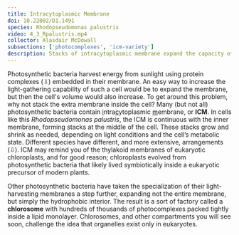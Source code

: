 ```yaml
---
title: Intracytoplasmic Membrane
doi: 10.22002/D1.1491
species: Rhodopseudomonas palustris
video: 4_3_Rpalustris.mp4
collector: Alasdair McDowall
subsections: ['photocomplexes', 'icm-variety']
description: Stacks of intracytoplasmic membrane expand the capacity of photosynthetic bacteria like Rhodopseudomonas palustris or Methyloprofundus sedimenti
---
```


Photosynthetic bacteria harvest energy from sunlight using protein complexes (⇩) embedded in their membrane. An easy way to increase the light-gathering capability of such a cell would be to expand the membrane, but then the cell's volume would also increase. To get around this problem, why not stack the extra membrane inside the cell? Many (but not all) photosynthetic bacteria contain <u>i</u>ntra<u>c</u>ytoplasmic <u>m</u>embrane, or **ICM**. In cells like this *Rhodopseudomonas palustris*, the ICM is continuous with the inner membrane, forming stacks at the middle of the cell. These stacks grow and shrink as needed, depending on light conditions and the cell’s metabolic state. Different species have different, and more extensive, arrangements (⇩). ICM may remind you of the thylakoid membranes of eukaryotic chloroplasts, and for good reason; chloroplasts evolved from photosynthetic bacteria that likely lived symbiotically inside a eukaryotic precursor of modern plants.

Other photosynthetic bacteria have taken the specialization of their light-harvesting membranes a step further, expanding not the entire membrane, but simply the hydrophobic interior. The result is a sort of factory called a **chlorosome** with hundreds of thousands of photocomplexes packed tightly inside a lipid monolayer. Chlorosomes, and other compartments you will see soon, challenge the idea that organelles exist only in eukaryotes.

